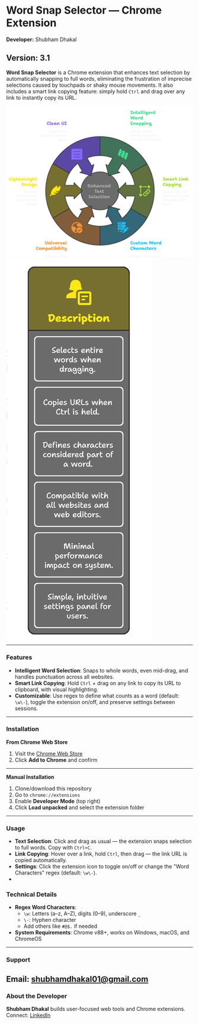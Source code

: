 # Word Snap Selector — Chrome Extension  
**Developer:** Shubham Dhakal 

**Version:** 3.1 
---

**Word Snap Selector** is a Chrome extension that enhances text selection by automatically snapping to full words, eliminating the frustration of imprecise selections caused by touchpads or shaky mouse movements. It also includes a smart link copying feature: simply hold `Ctrl` and drag over any link to instantly copy its URL.  

![Visual Selection Preview](preview/preview-visual-selection.png(1).jpg)  ![Visual Selection Preview](preview/preview-visual-selection.png(2).jpg)  

---
### Features  
- **Intelligent Word Selection**: Snaps to whole words, even mid-drag, and handles punctuation across all websites.  
- **Smart Link Copying**: Hold `Ctrl` + drag on any link to copy its URL to clipboard, with visual highlighting.  
- **Customizable**: Use regex to define what counts as a word (default: `\w\-`), toggle the extension on/off, and preserve settings between sessions.  
---
### Installation  

**From Chrome Web Store**  
1. Visit the [Chrome Web Store](#)  
2. Click **Add to Chrome** and confirm  
---
**Manual Installation**  
1. Clone/download this repository  
2. Go to `chrome://extensions`  
3. Enable **Developer Mode** (top right)  
4. Click **Load unpacked** and select the extension folder  
---
### Usage  
- **Text Selection**: Click and drag as usual — the extension snaps selection to full words. Copy with `Ctrl+C`.  
- **Link Copying**: Hover over a link, hold `Ctrl`, then drag — the link URL is copied automatically.  
- **Settings**: Click the extension icon to toggle on/off or change the "Word Characters" regex (default: `\w\-`).  
-
### Technical Details  
- **Regex Word Characters**:  
  - `\w`: Letters (a–z, A–Z), digits (0–9), underscore `_`  
  - `\-`: Hyphen character  
  - Add others like `#@$.` if needed  
- **System Requirements**: Chrome v88+, works on Windows, macOS, and ChromeOS  
---
### Support  
Email: [shubhamdhakal01@gmail.com](mailto:support@wordsnapselector.com)  
---
### About the Developer  
**Shubham Dhakal** builds user-focused web tools and Chrome extensions.  
Connect:  [LinkedIn](https://www.linkedin.com/in/shubham-dhakal-b4bb21279)  


